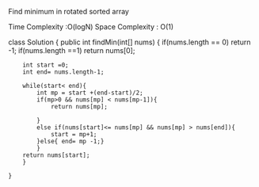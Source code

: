 
Find minimum in rotated sorted array


Time Complexity :O(logN)
Space Complexity : O(1)


class Solution {
    public int findMin(int[] nums) {
        if(nums.length == 0) return -1;
        if(nums.length ==1) return nums[0];
        
        int start =0;
        int end= nums.length-1;
        
        while(start< end){
            int mp = start +(end-start)/2;
            if(mp>0 && nums[mp] < nums[mp-1]){
                return nums[mp];
                
            }
            else if(nums[start]<= nums[mp] && nums[mp] > nums[end]){
                start = mp+1;
            }else{ end= mp -1;}
            }
        return nums[start];
        }
        
    }
